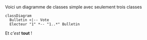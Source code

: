 Voici un diagramme de classes simple avec seulement trois classes

```mermaid
classDiagram
  Bulletin <|-- Vote
  Electeur "1" *-- "1..*" Bulletin
```

Et *c'est* **tout** !
